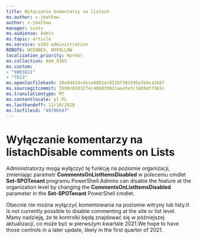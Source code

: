 ```yaml
---
title: Wyłączanie komentarzy na listach
ms.author: v-jmathew
author: v-jmathew
manager: scotv
ms.audience: Admin
ms.topic: article
ms.service: o365-administration
ROBOTS: NOINDEX, NOFOLLOW
localization_priority: Normal
ms.collection: Adm_O365
ms.custom:
- "9003821"
- "7613"
ms.openlocfilehash: 28a04424cdace0083ac012b7301595a7b9ca2687
ms.sourcegitcommit: 3599c82d3274c48b039831aeafefc16b9df7565c
ms.translationtype: MT
ms.contentlocale: pl-PL
ms.lasthandoff: 12/16/2020
ms.locfileid: "49706647"
---
```

# <a name="disable-comments-on-lists"></a><span data-ttu-id="aaef3-102">Wyłączanie komentarzy na listach</span><span class="sxs-lookup"><span data-stu-id="aaef3-102">Disable comments on Lists</span></span>

<span data-ttu-id="aaef3-103">Administratorzy mogą wyłączyć tę funkcję na poziomie organizacji, zmieniając parametr **CommentsOnListItemsDisabled** w poleceniu cmdlet **Set-SPOTenant** programu PowerShell.</span><span class="sxs-lookup"><span data-stu-id="aaef3-103">Admins can disable the feature at the organization level by changing the **CommentsOnListItemsDisabled** parameter in the **Set-SPOTenant** PowerShell cmdlet.</span></span>

<span data-ttu-id="aaef3-104">Obecnie nie można wyłączyć komentowania na poziomie witryny lub listy.</span><span class="sxs-lookup"><span data-stu-id="aaef3-104">It is not currently possible to disable commenting at the site or list level.</span></span> <span data-ttu-id="aaef3-105">Mamy nadzieję, że te kontrolki będą znajdować się w późniejszej aktualizacji, co może być w pierwszym kwartale 2021.</span><span class="sxs-lookup"><span data-stu-id="aaef3-105">We hope to have those controls in a later update, likely in the first quarter of 2021.</span></span>
